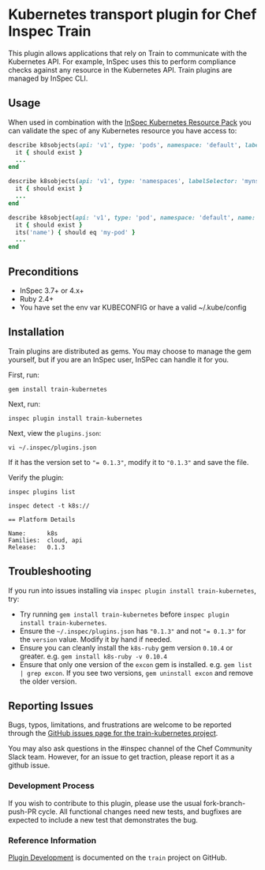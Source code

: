 # Kubernetes transport plugin for Chef Inspec Train

This plugin allows applications that rely on Train to communicate with the Kubernetes API.  For example, InSpec uses this to perform compliance checks against any resource in the Kubernetes API. Train plugins are managed by InSpec CLI.

## Usage

When used in combination with the [InSpec Kubernetes Resource Pack](https://github.com/bgeesaman/inspec-k8s) you can validate the spec of any Kubernetes resource you have access to:

```ruby
describe k8sobjects(api: 'v1', type: 'pods', namespace: 'default', labelSelector: 'run=nginx') do
  it { should exist }
  ...
end
```

```ruby
describe k8sobjects(api: 'v1', type: 'namespaces', labelSelector: 'myns=prod') do
  it { should exist }
  ...
end
```

```ruby
describe k8sobject(api: 'v1', type: 'pod', namespace: 'default', name: 'my-pod') do
  it { should exist }
  its('name') { should eq 'my-pod' }
  ...
end
```

## Preconditions

- InSpec 3.7+ or 4.x+
- Ruby 2.4+
- You have set the env var KUBECONFIG or have a valid ~/.kube/config


## Installation

Train plugins are distributed as gems.  You may choose to manage the gem yourself, but if you are an InSpec user, InSPec can handle it for you.

First, run:

```
gem install train-kubernetes
```

Next, run:

```
inspec plugin install train-kubernetes
```

Next, view the `plugins.json`:

```
vi ~/.inspec/plugins.json
```

If it has the version set to `"= 0.1.3"`, modify it to `"0.1.3"` and save the file.

Verify the plugin:

```
inspec plugins list
```

```
inspec detect -t k8s://

== Platform Details

Name:      k8s
Families:  cloud, api
Release:   0.1.3
```

## Troubleshooting

If you run into issues installing via `inspec plugin install train-kubernetes`, try:

* Try running `gem install train-kubernetes` before `inspec plugin install train-kubernetes`.
* Ensure the `~/.inspec/plugins.json` has `"0.1.3"` and not `"= 0.1.3"` for the `version` value.  Modify it by hand if needed. 
* Ensure you can cleanly install the `k8s-ruby` gem version `0.10.4` or greater.  e.g. `gem install k8s-ruby -v 0.10.4`
* Ensure that only one version of the `excon` gem is installed.  e.g. `gem list | grep excon`.  If you see two versions, `gem uninstall excon` and remove the older version.

## Reporting Issues

Bugs, typos, limitations, and frustrations are welcome to be reported through the [GitHub issues page for the train-kubernetes project](https://github.com/bgeesaman/train-kubernetes/issues).

You may also ask questions in the #inspec channel of the Chef Community Slack team.  However, for an issue to get traction, please report it as a github issue.

### Development Process

If you wish to contribute to this plugin, please use the usual fork-branch-push-PR cycle.  All functional changes need new tests, and bugfixes are expected to include a new test that demonstrates the bug.

### Reference Information

[Plugin Development](https://github.com/inspec/train/blob/master/docs/dev/plugins.md) is documented on the `train` project on GitHub.
